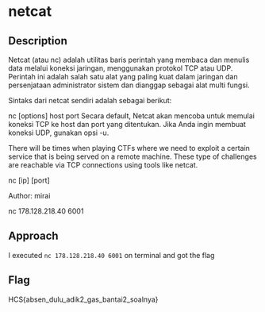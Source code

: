 # netcat
## Description 
Netcat (atau nc) adalah utilitas baris perintah yang membaca dan menulis data melalui koneksi jaringan, menggunakan protokol TCP atau UDP. Perintah ini adalah salah satu alat yang paling kuat dalam jaringan dan persenjataan administrator sistem dan dianggap sebagai alat multi fungsi.

Sintaks dari netcat sendiri adalah sebagai berikut:

nc [options] host port
Secara default, Netcat akan mencoba untuk memulai koneksi TCP ke host dan port yang ditentukan. Jika Anda ingin membuat koneksi UDP, gunakan opsi -u.

There will be times when playing CTFs where we need to exploit a certain service that is being served on a remote machine. These type of challenges are reachable via TCP connections using tools like netcat.

nc [ip] [port]

Author: mirai

nc 178.128.218.40 6001
## Approach
I executed `nc 178.128.218.40 6001` on terminal and got the flag
## Flag 
HCS{absen_dulu_adik2_gas_bantai2_soalnya}

